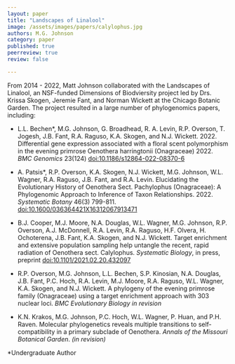 ```yaml
---
layout: paper
title: "Landscapes of Linalool"
image: /assets/images/papers/calylophus.jpg
authors: M.G. Johnson
category: paper
published: true
peerreview: true
review: false

---
```


From 2014 - 2022, Matt Johnson collaborated with the Landscapes of Linalool, an NSF-funded Dimensions of Biodviersity project led by Drs. Krissa Skogen, Jeremie Fant, and Norman Wickett at the Chicago Botanic Garden. The project resulted in a large number of phylogenomics papers, including:

- L.L. Bechen\*, M.G. Johnson, G. Broadhead, R. A. Levin, R.P. Overson, T. Jogesh, J.B. Fant, R.A. Raguso, K.A. Skogen, and N.J. Wickett. 2022. Differential gene expression associated with a floral scent polymorphism in the evening primrose Oenothera harringtonii (Onagraceae) 2022. *BMC Genomics* 23(124) [doi:10.1186/s12864-022-08370-6](https://bmcgenomics.biomedcentral.com/articles/10.1186/s12864-022-08370-6)

- A. Patsis\*, R.P. Overson, K.A. Skogen, N.J. Wickett, M.G. Johnson, W.L. Wagner, R.A. Raguso, J.B. Fant, and R.A. Levin. Elucidating the Evolutionary History of Oenothera Sect. Pachylophus (Onagraceae): A Phylogenomic Approach to Inference of Taxon Relationships. 2022. *Systematic Botany* 46(3) 799-811. [doi:10.1600/036364421X16312067913471](https://bioone.org/journals/systematic-botany/volume-46/issue-3/036364421X16312067913471/Elucidating-the-Evolutionary-History-of-Oenothera-Sect-Pachylophus-Onagraceae/10.1600/036364421X16312067913471.full)

- B.J. Cooper, M.J. Moore, N.A. Douglas, W.L. Wagner, M.G. Johnson, R.P. Overson, A.J. McDonnell, R.A. Levin, R.A. Raguso, H.F. Olvera, H. Ochoterena, J.B. Fant, K.A. Skogen, and N.J. Wickett. Target enrichment and extensive population sampling help untangle the recent, rapid radiation of Oenothera sect. Calylophus. *Systematic Biology*, in press, preprint [doi:10.1101/2021.02.20.432097](https://www.biorxiv.org/content/10.1101/2021.02.20.432097v2)

- R.P. Overson, M.G. Johnson, L.L. Bechen, S.P. Kinosian, N.A. Douglas, J.B. Fant, P.C. Hoch, R.A. Levin, M.J. Moore, R.A. Raguso, W.L. Wagner, K.A. Skogen, and N.J. Wickett. A phylogeny of the evening primrose family (Onagraceae) using a target enrichment approach with 303 nuclear loci. *BMC Evolutionary Biology* *in revision*

- K.N. Krakos, M.G. Johnson, P.C. Hoch, W.L. Wagner, P. Huan, and P.H. Raven. Molecular phylogenetics reveals multiple transitions to self-compatibility in a primary subclade of Oenothera. *Annals of the Missouri Botanical Garden*. *(in revision)*

\*Undergraduate Author